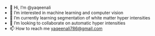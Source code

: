 - 👋 Hi, I’m @yaqeenali
- 👀 I’m interested in machine learning and computer vision
- 🌱 I’m currently learning segmentation of white matter hyper intensities
- 💞️ I’m looking to collaborate on automatic hyper intensities
- 📫 How to reach me yaqeenali786@gmail.com

<!---
yaqeenali/yaqeenali is a ✨ special ✨ repository because its `README.md` (this file) appears on your GitHub profile.
You can click the Preview link to take a look at your changes.
--->
